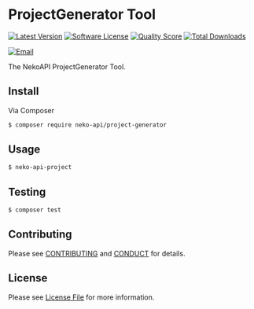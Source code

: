 # ProjectGenerator Tool

[![Latest Version](https://img.shields.io/github/release/neko-api/project-generator.svg?style=flat-square)](https://github.com/neko-api/project-generator/releases)
[![Software License](https://img.shields.io/badge/license-MIT-brightgreen.svg?style=flat-square)](LICENSE)
[![Quality Score](https://img.shields.io/scrutinizer/g/neko-api/project-generator.svg?style=flat-square)](https://scrutinizer-ci.com/g/neko-api/project-generator)
[![Total Downloads](https://img.shields.io/packagist/dt/neko-api/project-generator.svg?style=flat-square)](https://packagist.org/packages/neko-api/project-generator)

[![Email](https://img.shields.io/badge/email-aurimas@niekis.lt-blue.svg?style=flat-square)](mailto:aurimas@niekis.lt)

The NekoAPI ProjectGenerator Tool.

## Install

Via Composer

```bash
$ composer require neko-api/project-generator
```

## Usage

```bash
$ neko-api-project
```

## Testing

``` bash
$ composer test
```


## Contributing

Please see [CONTRIBUTING](CONTRIBUTING.md) and [CONDUCT](CONDUCT.md) for details.


## License

Please see [License File](LICENSE) for more information.
